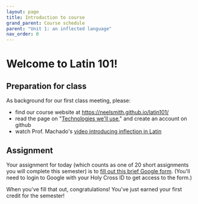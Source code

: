 ```yaml
---
layout: page
title: Introduction to course
grand_parent: Course schedule
parent: "Unit 1: an inflected language"
nav_order: 0
---
```



# Welcome to Latin 101!


## Preparation for class

As background for our first class meeting, please:

- find our course website at <https://neelsmith.github.io/latin101/>
- read the page on "[Technologies we'll use](https://neelsmith.github.io/latin101/technologies/)," and create an account on github
- watch Prof. Machado's [video introducing inflection in Latin](https://www.youtube.com/watch?v=5g1sz9qRNJ0&feature=youtu.be)

## Assignment

Your assignment for today (which counts as one of 20 short assignments you will complete this semester) is to [fill out this brief Google form](https://forms.gle/EbBtosoLM6oc4phDA).  (You'll need to login to Google with your Holy Cross ID to get access to the form.)

When you've fill that out, congratulations!  You've just earned your first credit for the semester!
